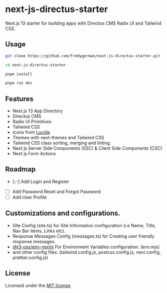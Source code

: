 # next-js-directus-starter

Next.js 13 starter for building apps with Directus CMS Radix UI and Tailwind CSS.

## Usage

```bash
git clone https://github.com/fredygerman/next-js-directus-starter.git
```

```bash
cd next-js-directus-starter
```

```bash
pnpm install
```

```bash
pnpm run dev
```

## Features

- Next.js 13 App Directory
- Directus CMS
- Radix UI Primitives
- Tailwind CSS
- Icons from [Lucide](https://lucide.dev)
- Themes with next-themes and Tailwind CSS
- Tailwind CSS class sorting, merging and linting.
- Next js Server Side Components (SSC) & Client Side Components (CSC)
- Next js Form Actions

## Roadmap

- [✅] Add Login and Register
- [ ] Add Password Reset and Forgot Password
- [ ] Add User Profile

## Customizations and configurations.

- Site Config (site.ts) for Site Information configuration (i.e Name, Title, Nav Bar items, Links etc).
- Response Messages Config (messages.ts) for Creating user friendly response messages.
- [@t3-oss/env-nextjs](https://create.t3.gg/en/usage/env-variables) For Environment Variables configuration. (env.mjs)
- and other config files. (tailwind.config.js, postcss.config.js, next.config, prettier.config.js)

## License

Licensed under the [MIT license](https://github.com/shadcn/ui/blob/main/LICENSE.md).
